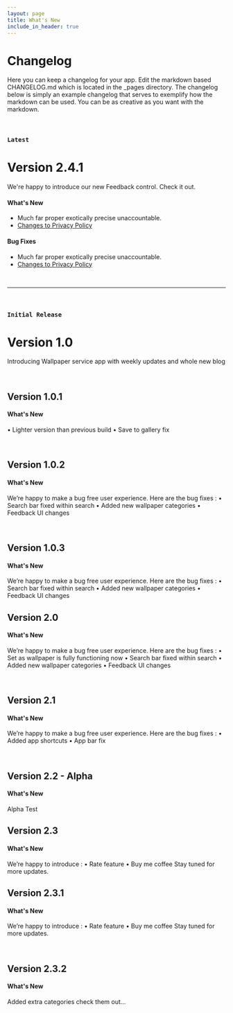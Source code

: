 ```yaml
---
layout: page
title: What's New
include_in_header: true
---
```


# Changelog
Here you can keep a changelog for your app. Edit the markdown based CHANGELOG.md which is located in the _pages directory. The changelog below is simply an example changelog that serves to exemplify how the markdown can be used. You can be as creative as you want with the markdown.

<br>

### `Latest`
# **Version 2.4.1**
We're happy to introduce our new Feedback control. Check it out.

#### What's New
- Much far proper exotically precise unaccountable.
- [Changes to Privacy Policy](/privacypolicy)

#### Bug Fixes
- Much far proper exotically precise unaccountable.
- [Changes to Privacy Policy](/privacypolicy)

<br>

________
<br>

### `Initial Release`
# **Version 1.0**
Introducing Wallpaper service app with weekly updates and whole new blog

<br>

## **Version 1.0.1**
#### What's New
•	Lighter version than previous build
•	Save to gallery fix

<br>

## Version 1.0.2
#### What's New
We’re happy to make a bug free user experience. Here are the bug fixes :
•	Search bar fixed within search
•	Added new wallpaper categories
•	Feedback UI changes

<br>

## **Version 1.0.3**
#### What's New
We’re happy to make a bug free user experience. Here are the bug fixes :
•	Search bar fixed within search
•	Added new wallpaper categories
•	Feedback UI changes
<br>

## **Version 2.0**
#### What's New
We’re happy to make a bug free user experience. Here are the bug fixes :
•	Set as wallpaper is fully functioning now
•	Search bar fixed within search
•	Added new wallpaper categories
•	Feedback UI changes

<br>

## **Version 2.1**
#### What's New
We’re happy to make a bug free user experience. Here are the bug fixes :
•	Added app shortcuts
•	App bar fix

<br>

## **Version 2.2 - Alpha**
#### What's New
Alpha Test
<br>

## **Version 2.3**
#### What's New
We’re happy to introduce :
•	Rate feature
•	Buy me coffee
Stay tuned for more updates.
<br>

## **Version 2.3.1**
#### What's New
We’re happy to introduce :
•	Rate feature
•	Buy me coffee
Stay tuned for more updates.

<br>

## **Version 2.3.2**
#### What's New
Added extra categories check them out...

<br>